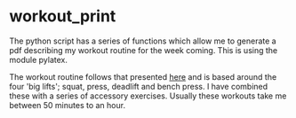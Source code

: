 # workout_print

The python script has a series of functions which allow me to generate a pdf describing my workout routine for the week coming. This is using the module pylatex.

The workout routine follows that presented [here](https://www.t-nation.com/training/8-6-3-for-size-and-strength) and is based around the four 'big lifts'; squat, press, deadlift and bench press. I have combined these with a series of accessory exercises. Usually these workouts take me between 50 minutes to an hour.
